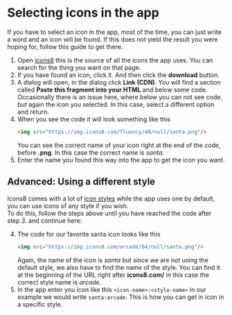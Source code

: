 # Selecting icons in the app
If you have to select an icon in the app, most of the time, you can just write a word and an icon will be found. If this does not yield the result you were hoping for, follow this guide to get there.

1. Open [icons8](https://icons8.com/icons/fluency) this is the source of all the icons the app uses. You can search for the thing you want on that page.
2. If you have found an icon, click it. And then click the **download** button.
3. A dialog will open, in the dialog click **Link (CDN)**. You will find a section called **Paste this fragment into your HTML** and below some code.   
   Occasionally there is an issue here, where below you can not see code, but again the icon you selected. In this case, select a different option and return.
4. When you see the code it will look something like this
   ```html
   <img src="https://img.icons8.com/fluency/48/null/santa.png"/>
   ```
   You can see the correct name of your icon right at the end of the code, before **.png**. In this case the correct name is *santa*.
5. Enter the name you found this way into the app to get the icon you want.

## Advanced: Using a different style

Icons8 comes with a lot of [icon styles](https://icons8.com/icons#styles) while the app uses one by default, you can use icons of any style if you wish.   
To do this, follow the steps above until you have reached the code after step *3.* and continue here:

4. The code for our favorite santa icon looks like this
   ```html
   <img src="https://img.icons8.com/arcade/64/null/santa.png"/>
   ```
   Again, the name of the icon is *santa* but since we are not using the default style, we also have to find the name of the style. You can find it at the beginning of the URL right after **icons8.com/** in this case the correct style name is *arcade*.
5. In the app enter you icon like this `<icon-name>:<style-name>` in our example we would write `santa:arcade`. This is how you can get in icon in a specific style.
